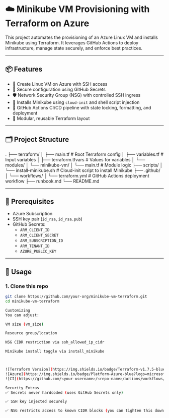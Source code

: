 # ☁️ Minikube VM Provisioning with Terraform on Azure

This project automates the provisioning of an Azure Linux VM and installs Minikube using Terraform. It leverages GitHub Actions to deploy infrastructure, manage state securely, and enforce best practices.

---

## 📦 Features

- 🚀 Create Linux VM on Azure with SSH access
- 🔐 Secure configuration using GitHub Secrets
- 🛡️ Network Security Group (NSG) with controlled SSH ingress
- 🧰 Installs Minikube using `cloud-init` and shell script injection
- 🔄 GitHub Actions CI/CD pipeline with state locking, formatting, and deployment
- 📄 Modular, reusable Terraform layout

---

## 🗂️ Project Structure

. ├── terraform/ │ ├── main.tf # Root Terraform config │ ├── variables.tf # Input variables │ ├── terraform.tfvars # Values for variables │ └── modules/ │ └── minikube-vm/ │ └── main.tf # Module logic ├── scripts/ │ └── install-minikube.sh # Cloud-init script to install Minikube ├── .github/ │ └── workflows/ │ └── terraform.yml # GitHub Actions deployment workflow ├── runbook.md └── README.md



---

## 🔧 Prerequisites

- Azure Subscription
- SSH key pair (`id_rsa`, `id_rsa.pub`)
- GitHub Secrets:
  - `ARM_CLIENT_ID`
  - `ARM_CLIENT_SECRET`
  - `ARM_SUBSCRIPTION_ID`
  - `ARM_TENANT_ID`
  - `AZURE_PUBLIC_KEY`

---

## 🚀 Usage

### 1. Clone this repo

```bash
git clone https://github.com/your-org/minikube-vm-terraform.git
cd minikube-vm-terraform

Customizing
You can adjust:

VM size (vm_size)

Resource group/location

NSG CIDR restriction via ssh_allowed_ip_cidr

Minikube install toggle via install_minikube



![Terraform Version](https://img.shields.io/badge/Terraform-v1.7.5-blue?logo=terraform)
![Azure](https://img.shields.io/badge/Platform-Azure-blue?logo=microsoftazure)
![CI](https://github.com/<your-username>/<repo-name>/actions/workflows/terraform.yml/badge.svg)

Security Extras
✅ Secrets never hardcoded (uses GitHub Secrets only)

✅ SSH key injected securely

✅ NSG restricts access to known CIDR blocks (you can tighten this down anytime)